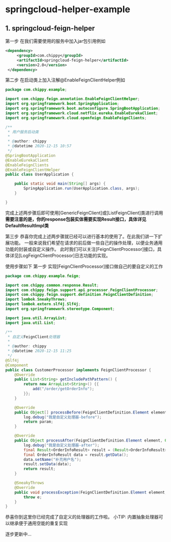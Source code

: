 # springcloud-helper-example
<h2>1. springcloud-feign-helper</h2>
第一步
在我们需要使用的服务中加入jar包引用例如

```xml
<dependency>
     <groupId>com.chippy</groupId>
     <artifactId>springcloud-feign-helper</artifactId>
     <version>2.0</version>
 </dependency>
```
第二步
在启动类上加入注解@EnableFeignClientHelper例如

```java
package com.chippy.example;

import com.chippy.feign.annotation.EnableFeignClientHelper;
import org.springframework.boot.SpringApplication;
import org.springframework.boot.autoconfigure.SpringBootApplication;
import org.springframework.cloud.netflix.eureka.EnableEurekaClient;
import org.springframework.cloud.openfeign.EnableFeignClients;

/**
 * 用户服务启动类
 *
 * @author: chippy
 * @datetime 2020-12-15 10:57
 */
@SpringBootApplication
@EnableEurekaClient
@EnableFeignClients
@EnableFeignClientHelper
public class UserApplication {

    public static void main(String[] args) {
        SpringApplication.run(UserApplication.class, args);
    }

}
```

完成上述两步骤后即可使用[GenericFeignClient]或[ListFeignClient]类进行调用
<strong>需要注意的是，你的response包装实体需要实现Result<T>接口，具体详见DefaultResultImpl类</strong>

第三步
恭喜你完成上述两步骤就已经可以进行基本的使用了。在此我们讲一下扩展功能。
一般来说我们希望在请求的前后做一些自己的操作处理，以便业务通用功能的封装或自定义操作。
此时我们可以关注[FeignClientProcessor]接口，具体详见[LogFeignClientProcessor]日志功能的实现。

使用步骤如下
第一步 
实现[FeignClientProcessor]接口做自己的要自定义的工作

```java
package com.chippy.example.feign;

import com.chippy.common.response.Result;
import com.chippy.feign.support.api.processor.FeignClientProcessor;
import com.chippy.feign.support.definition.FeignClientDefinition;
import lombok.SneakyThrows;
import lombok.extern.slf4j.Slf4j;
import org.springframework.stereotype.Component;

import java.util.ArrayList;
import java.util.List;

/**
 * 自定义FeignClient处理器
 *
 * @author: chippy
 * @datetime 2020-12-15 11:25
 */
@Slf4j
@Component
public class CustomerProcessor implements FeignClientProcessor {
    @Override
    public List<String> getIncludePathPattern() {
        return new ArrayList<String>() {{
            add("/order/getOrderInfo");
        }};
    }

    @Override
    public Object[] processBefore(FeignClientDefinition.Element element, Object[] param) {
        log.debug("我是自定义处理器-before");
        return param;
    }

    @Override
    public Object processAfter(FeignClientDefinition.Element element, Object response) {
        log.debug("我是自定义处理器-after");
        final Result<OrderInfoResult> result = (Result<OrderInfoResult>)response;
        final OrderInfoResult data = result.getData();
        data.setName("补充用户名");
        result.setData(data);
        return result;
    }

    @SneakyThrows
    @Override
    public void processException(FeignClientDefinition.Element element, Exception e) {
        throw e;
    }
}
```
恭喜你到这里你已经完成了自定义的处理器的工作啦。
小TIP: 内置抽象处理器可以继承便于通用空能的重复实现



逐步更新中...
